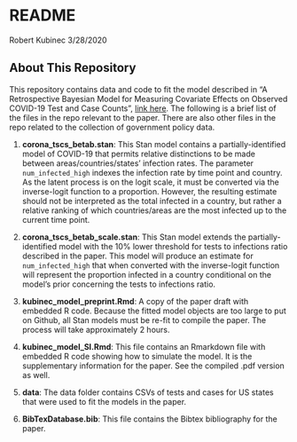 README
================
Robert Kubinec
3/28/2020

## About This Repository

This repository contains data and code to fit the model described in “A
Retrospective Bayesian Model for Measuring Covariate Effects on Observed
COVID-19 Test and Case Counts”, [link
here](https://osf.io/preprints/socarxiv/jp4wk). The following is a brief
list of the files in the repo relevant to the paper. There are also
other files in the repo related to the collection of government policy
data.

1.  **corona\_tscs\_betab.stan**: This Stan model contains a
    partially-identified model of COVID-19 that permits relative
    distinctions to be made between areas/countries/states’ infection
    rates. The parameter `num_infected_high` indexes the infection rate
    by time point and country. As the latent process is on the logit
    scale, it must be converted via the inverse-logit function to a
    proportion. However, the resulting estimate should not be
    interpreted as the total infected in a country, but rather a
    relative ranking of which countries/areas are the most infected up
    to the current time point.

2.  **corona\_tscs\_betab\_scale.stan**: This Stan model extends the
    partially-identified model with the 10% lower threshold for tests to
    infections ratio described in the paper. This model will produce an
    estimate for `num_infected_high` that when converted with the
    inverse-logit function will represent the proportion infected in a
    country conditional on the model’s prior concerning the tests to
    infections ratio.

3.  **kubinec\_model\_preprint.Rmd**: A copy of the paper draft with
    embedded R code. Because the fitted model objects are too large to
    put on Github, all Stan models must be re-fit to compile the paper.
    The process will take approximately 2 hours.

4.  **kubinec\_model\_SI.Rmd**: This file contains an Rmarkdown file
    with embedded R code showing how to simulate the model. It is the
    supplementary information for the paper. See the compiled .pdf
    version as well.

5.  **data**: The data folder contains CSVs of tests and cases for US
    states that were used to fit the models in the paper.

6.  **BibTexDatabase.bib**: This file contains the Bibtex bibliography
    for the paper.
